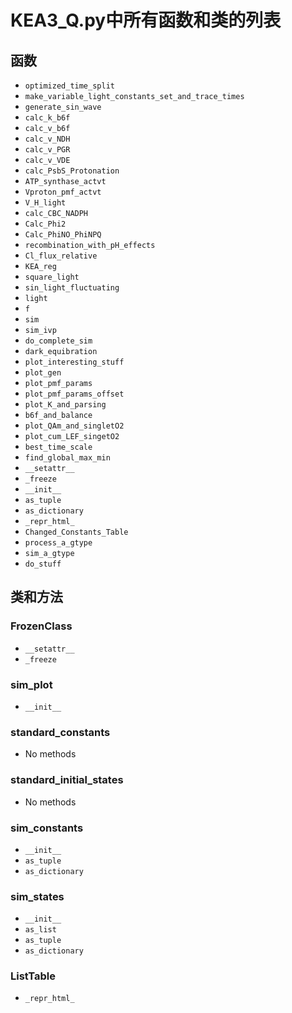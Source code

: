 # KEA3_Q.py中所有函数和类的列表

## 函数

- `optimized_time_split`
- `make_variable_light_constants_set_and_trace_times`
- `generate_sin_wave`
- `calc_k_b6f`
- `calc_v_b6f`
- `calc_v_NDH`
- `calc_v_PGR`
- `calc_v_VDE`
- `calc_PsbS_Protonation`
- `ATP_synthase_actvt`
- `Vproton_pmf_actvt`
- `V_H_light`
- `calc_CBC_NADPH`
- `Calc_Phi2`
- `Calc_PhiNO_PhiNPQ`
- `recombination_with_pH_effects`
- `Cl_flux_relative`
- `KEA_reg`
- `square_light`
- `sin_light_fluctuating`
- `light`
- `f`
- `sim`
- `sim_ivp`
- `do_complete_sim`
- `dark_equibration`
- `plot_interesting_stuff`
- `plot_gen`
- `plot_pmf_params`
- `plot_pmf_params_offset`
- `plot_K_and_parsing`
- `b6f_and_balance`
- `plot_QAm_and_singletO2`
- `plot_cum_LEF_singetO2`
- `best_time_scale`
- `find_global_max_min`
- `__setattr__`
- `_freeze`
- `__init__`
- `as_tuple`
- `as_dictionary`
- `_repr_html_`
- `Changed_Constants_Table`
- `process_a_gtype`
- `sim_a_gtype`
- `do_stuff`

## 类和方法

### FrozenClass

- `__setattr__`
- `_freeze`

### sim_plot

- `__init__`

### standard_constants

- No methods

### standard_initial_states

- No methods

### sim_constants

- `__init__`
- `as_tuple`
- `as_dictionary`

### sim_states

- `__init__`
- `as_list`
- `as_tuple`
- `as_dictionary`

### ListTable

- `_repr_html_`